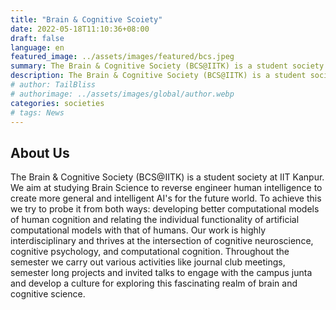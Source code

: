 ```yaml
---
title: "Brain & Cognitive Scoiety"
date: 2022-05-18T11:10:36+08:00
draft: false
language: en
featured_image: ../assets/images/featured/bcs.jpeg
summary: The Brain & Cognitive Society (BCS@IITK) is a student society at IIT Kanpur. We aim at studying Brain Science to reverse engineer human intelligence to create more general and intelligent AI's for the future world. To achieve this we try to probe it from both ways developing better computational models of human cognition and relating the individual functionality of artificial computational models with that of humans.
description: The Brain & Cognitive Society (BCS@IITK) is a student society at IIT Kanpur. We aim at studying Brain Science to reverse engineer human intelligence to create more general and intelligent AI's for the future world. To achieve this we try to probe it from both ways developing better computational models of human cognition and relating the individual functionality of artificial computational models with that of humans.
# author: TailBliss
# authorimage: ../assets/images/global/author.webp
categories: societies
# tags: News
---
```

## About Us

The Brain & Cognitive Society (BCS@IITK) is a student society at IIT Kanpur. We aim at studying Brain Science to reverse engineer human intelligence to create more general and intelligent AI's for the future world. To achieve this we try to probe it from both ways: developing better computational models of human cognition and relating the individual functionality of artificial computational models with that of humans. Our work is highly interdisciplinary and thrives at the intersection of cognitive neuroscience, cognitive psychology, and computational cognition. Throughout the semester we carry out various activities like journal club meetings, semester long projects and invited talks to engage with the campus junta and develop a culture for exploring this fascinating realm of brain and cognitive science.


